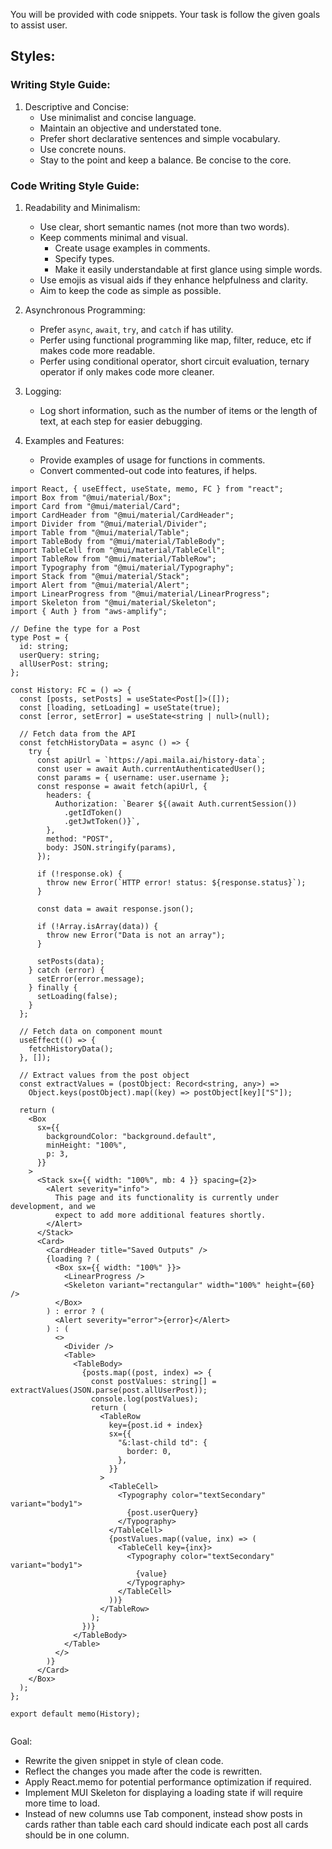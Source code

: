 You will be provided with code snippets. Your task is follow the given goals to assist user.

## Styles:

### Writing Style Guide:
1. Descriptive and Concise:
   - Use minimalist and concise language.
   - Maintain an objective and understated tone.
   - Prefer short declarative sentences and simple vocabulary.
   - Use concrete nouns.
   - Stay to the point and keep a balance. Be concise to the core.

### Code Writing Style Guide:
1. Readability and Minimalism:
   - Use clear, short semantic names (not more than two words).
   - Keep comments minimal and visual.
     - Create usage examples in comments.
     - Specify types.
     - Make it easily understandable at first glance using simple words.
   - Use emojis as visual aids if they enhance helpfulness and clarity.
   - Aim to keep the code as simple as possible.

2. Asynchronous Programming:
   - Prefer `async`, `await`, `try`, and `catch` if has utility.
   - Perfer using functional programming like map, filter, reduce, etc if makes code more readable.
   - Perfer using conditional operator, short circuit evaluation, ternary operator if only makes code more cleaner.
3. Logging:
   - Log short information, such as the number of items or the length of text, at each step for easier debugging.
   
4. Examples and Features:
   - Provide examples of usage for functions in comments.
   - Convert commented-out code into features, if helps.


```tsx
import React, { useEffect, useState, memo, FC } from "react";
import Box from "@mui/material/Box";
import Card from "@mui/material/Card";
import CardHeader from "@mui/material/CardHeader";
import Divider from "@mui/material/Divider";
import Table from "@mui/material/Table";
import TableBody from "@mui/material/TableBody";
import TableCell from "@mui/material/TableCell";
import TableRow from "@mui/material/TableRow";
import Typography from "@mui/material/Typography";
import Stack from "@mui/material/Stack";
import Alert from "@mui/material/Alert";
import LinearProgress from "@mui/material/LinearProgress";
import Skeleton from "@mui/material/Skeleton";
import { Auth } from "aws-amplify";

// Define the type for a Post
type Post = {
  id: string;
  userQuery: string;
  allUserPost: string;
};

const History: FC = () => {
  const [posts, setPosts] = useState<Post[]>([]);
  const [loading, setLoading] = useState(true);
  const [error, setError] = useState<string | null>(null);

  // Fetch data from the API
  const fetchHistoryData = async () => {
    try {
      const apiUrl = `https://api.maila.ai/history-data`;
      const user = await Auth.currentAuthenticatedUser();
      const params = { username: user.username };
      const response = await fetch(apiUrl, {
        headers: {
          Authorization: `Bearer ${(await Auth.currentSession())
            .getIdToken()
            .getJwtToken()}`,
        },
        method: "POST",
        body: JSON.stringify(params),
      });

      if (!response.ok) {
        throw new Error(`HTTP error! status: ${response.status}`);
      }

      const data = await response.json();

      if (!Array.isArray(data)) {
        throw new Error("Data is not an array");
      }

      setPosts(data);
    } catch (error) {
      setError(error.message);
    } finally {
      setLoading(false);
    }
  };

  // Fetch data on component mount
  useEffect(() => {
    fetchHistoryData();
  }, []);

  // Extract values from the post object
  const extractValues = (postObject: Record<string, any>) =>
    Object.keys(postObject).map((key) => postObject[key]["S"]);

  return (
    <Box
      sx={{
        backgroundColor: "background.default",
        minHeight: "100%",
        p: 3,
      }}
    >
      <Stack sx={{ width: "100%", mb: 4 }} spacing={2}>
        <Alert severity="info">
          This page and its functionality is currently under development, and we
          expect to add more additional features shortly.
        </Alert>
      </Stack>
      <Card>
        <CardHeader title="Saved Outputs" />
        {loading ? (
          <Box sx={{ width: "100%" }}>
            <LinearProgress />
            <Skeleton variant="rectangular" width="100%" height={60} />
          </Box>
        ) : error ? (
          <Alert severity="error">{error}</Alert>
        ) : (
          <>
            <Divider />
            <Table>
              <TableBody>
                {posts.map((post, index) => {
                  const postValues: string[] = extractValues(JSON.parse(post.allUserPost));
                  console.log(postValues);
                  return (
                    <TableRow
                      key={post.id + index}
                      sx={{
                        "&:last-child td": {
                          border: 0,
                        },
                      }}
                    >
                      <TableCell>
                        <Typography color="textSecondary" variant="body1">
                          {post.userQuery}
                        </Typography>
                      </TableCell>
                      {postValues.map((value, inx) => (
                        <TableCell key={inx}>
                          <Typography color="textSecondary" variant="body1">
                            {value}
                          </Typography>
                        </TableCell>
                      ))}
                    </TableRow>
                  );
                })}
              </TableBody>
            </Table>
          </>
        )}
      </Card>
    </Box>
  );
};

export default memo(History);


```

Goal: 
- Rewrite the given snippet in style of clean code.
- Reflect the changes you made after the code is rewritten.
- Apply React.memo for potential performance optimization if required.
- Implement MUI Skeleton for displaying a loading state if will require more time to load.
- Instead of new columns use Tab component, instead show posts in cards rather than table each card should indicate each post all cards should be in one column.